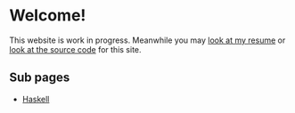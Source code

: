 # Welcome!

This website is work in progress. Meanwhile you may [look at my resume](https://stackoverflow.com/story/sridca) or [look at the source code](https://github.com/srid/revue) for this site. 

## Sub pages

- [Haskell](page/haskell)
